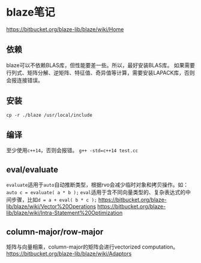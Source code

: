 # blaze笔记

https://bitbucket.org/blaze-lib/blaze/wiki/Home

## 依赖

blaze可以不依赖BLAS库，但性能要差一些。所以，最好安装BLAS库。
如果需要行列式、矩阵分解、逆矩阵、特征值、奇异值等计算，需要安装LAPACK库，否则会报连接错误。

## 安装

`cp -r ./blaze /usr/local/include`

## 编译

至少使用`c++14`，否则会报错。
`g++ -std=c++14 test.cc`

## eval/evaluate

`evaluate`适用于`auto`自动推断类型，根据rvo会减少临时对象和拷贝操作。如：`auto c = evaluate( a * b );`
`eval`适用于含不同向量类型的、复杂表达式的中间步骤，比如`d = a + eval( b * c );`
https://bitbucket.org/blaze-lib/blaze/wiki/Vector%20Operations
https://bitbucket.org/blaze-lib/blaze/wiki/Intra-Statement%20Optimization

## column-major/row-major

矩阵与向量相乘，column-major的矩阵会进行vectorized computation。
https://bitbucket.org/blaze-lib/blaze/wiki/Adaptors


